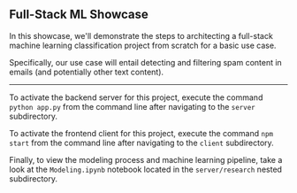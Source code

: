 ## Full-Stack ML Showcase

In this showcase, we'll demonstrate the steps to architecting a full-stack machine learning classification project from scratch for a basic use case.

Specifically, our use case will entail detecting and filtering spam content in emails (and potentially other text content). 

---

To activate the backend server for this project, execute the command `python app.py` from the command line after navigating to the `server` subdirectory.

To activate the frontend client for this project, execute the command `npm start` from the command line after navigating to the `client` subdirectory. 

Finally, to view the modeling process and machine learning pipeline, take a look at the `Modeling.ipynb` notebook located in the `server/research` nested subdirectory.